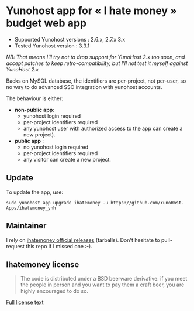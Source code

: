 Yunohost app for « I hate money » budget web app
================================================

- Supported Yunohost versions : 2.6.x, 2.7.x 3.x
- Tested Yunohost version : 3.3.1

*NB: That means I'll try not to drop support for YunoHost 2.x too soon, and
accept patches to keep retro-compatibility, but I'll not test it myself against
YunoHost 2.x*

Backs on MySQL database, the identifiers are per-project, not per-user, so no
way to do advanced SSO integration with yunohost accounts.

The behaviour is either:

- **non-public app**:
  - yunohost login required
  - per-project identifiers required
  - any yunohost user with authorized access to the app can create a new
    project).
- **public app** :
  - no yunohost login required
  - per-project identifiers required
  - any visitor can create a new project.

Update
------

To update the app, use:

`sudo yunohost app upgrade ihatemoney -u https://github.com/YunoHost-Apps/ihatemoney_ynh`
  

Maintainer
----------

I rely on
[ihatemoney official releases](https://github.com/spiral-project/ihatemoney/releases)
(tarballs). Don't hesitate to pull-request this repo if I missed one :-).


Ihatemoney license
------------------

> The code is distributed under a BSD beerware derivative: if you meet the
> people in person and you want to pay them a craft beer, you are highly
> encouraged to do so.

[Full license text](https://github.com/spiral-project/ihatemoney/blob/master/LICENSE)

